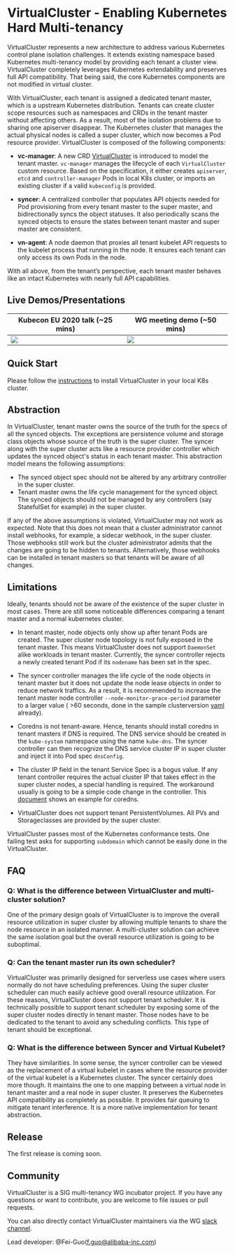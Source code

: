 # VirtualCluster - Enabling Kubernetes Hard Multi-tenancy

VirtualCluster represents a new architecture to address various Kubernetes control plane isolation challenges.
It extends existing namespace based Kubernetes multi-tenancy model by providing each tenant a cluster view.
VirtualCluster completely leverages Kubernetes extendability and preserves full API compatibility.
That being said, the core Kubernetes components are not modified in virtual cluster.

With VirtualCluster, each tenant is assigned a dedicated tenant master, which is a upstream Kubernetes distribution.
Tenants can create cluster scope resources such as namespaces and CRDs in the tenant master without affecting others.
As a result, most of the isolation problems due to sharing one apiserver disappear.
The Kubernetes cluster that manages the actual physical nodes is called a super cluster, which now
becomes a Pod resource provider. VirtualCluster is composed of the following components:

- **vc-manager**: A new CRD [VirtualCluster](pkg/apis/tenancy/v1alpha1/virtualcluster_types.go) is introduced
to model the tenant master. `vc-manager` manages the lifecycle of each `VirtualCluster` custom resource.
Based on the specification, it either creates `apiserver`, `etcd` and `controller-manager` Pods in local K8s cluster,
or imports an existing cluster if a valid `kubeconfig` is provided.

- **syncer**: A centralized controller that populates API objects needed for Pod provisioning from every tenant master
to the super master, and bidirectionally syncs the object statuses. It also periodically scans the synced objects to ensure
the states between tenant master and super master are consistent.

- **vn-agent**: A node daemon that proxies all tenant kubelet API requests to the kubelet process that running
in the node. It ensures each tenant can only access its own Pods in the node.

With all above, from the tenant’s perspective, each tenant master behaves like an intact Kubernetes with nearly full API capabilities.

## Live Demos/Presentations

Kubecon EU 2020 talk (~25 mins) | WG meeting demo (~50 mins)
--- | ---
[![](http://img.youtube.com/vi/5RgF_dYyvEY/0.jpg)](https://www.youtube.com/watch?v=5RgF_dYyvEY "vc-kubecon-eu-2020") | [![](http://img.youtube.com/vi/Kow00IEUbAA/0.jpg)](http://www.youtube.com/watch?v=Kow00IEUbAA "vc-demo-long")

## Quick Start

Please follow the [instructions](./doc/demo.md) to install VirtualCluster in your local K8s cluster.

## Abstraction

In VirtualCluster, tenant master owns the source of the truth for the specs of all the synced objects. 
The exceptions are persistence volume and storage class objects whose source of the truth is the super cluster.
The syncer along with the super cluster acts like a resource provider controller which updates the synced
object's status in each tenant master. This abstraction model means the following assumptions:
- The synced object spec should not be altered by any arbitrary controller in the super cluster.
- Tenant master owns the life cycle management for the synced object. The synced objects should not be
  managed by any controllers (say StatefulSet for example) in the super cluster.

If any of the above assumptions is violated, VirtualCluster may not work as expected. Note that this 
does not mean that a cluster administrator cannot install webhooks, for example, a sidecar webhook, 
in the super cluster. Those webhooks still work but the cluster administrator admits that the changes are going
to be hidden to tenants. Alternatively, those webhooks can be installed in tenant masters so that
tenants will be aware of all changes.

## Limitations

Ideally, tenants should not be aware of the existence of the super cluster in most cases. 
There are still some noticeable differences comparing a tenant master and a normal kubernetes cluster.

- In tenant master, node objects only show up after tenant Pods are created. The super cluster
  node topology is not fully exposed in the tenant master. This means VirtualCluster does not support
  `DaemonSet` alike workloads in tenant master. Currently, the syncer controller rejects a newly
  created tenant Pod if its `nodename` has been set in the spec. 

- The syncer controller manages the life cycle of the node objects in tenant master but
  it does not update the node lease objects in order to reduce network traffics. As a result,
  it is recommended to increase the tenant master node controller `--node-monitor-grace-period` 
  parameter to a larger value ( >60 seconds, done in the sample clusterversion
  [yaml](config/sampleswithspec/clusterversion_v1_nodeport.yaml) already).

- Coredns is not tenant-aware. Hence, tenants should install coredns in tenant masters if DNS is required.
The DNS service should be created in the `kube-system` namespace using the name `kube-dns`. The syncer controller can then
recognize the DNS service cluster IP in super cluster and inject it into Pod spec `dnsConfig`.

- The cluster IP field in the tenant Service Spec is a bogus value. If any tenant controller requires the
actual cluster IP that takes effect in the super cluster nodes, a special handling is required. 
The workaround usually is going to be a simple code change in the controller. This 
[document](./doc/tenant-dns.md) shows an example for coredns.

- VirtualCluster does not support tenant PersistentVolumes. All PVs and Storageclasses are provided by the super cluster.

VirtualCluster passes most of the Kubernetes conformance tests. One failing test asks for supporting
`subdomain` which cannot be easily done in the VirtualCluster.

## FAQ

### Q: What is the difference between VirtualCluster and multi-cluster solution?

One of the primary design goals of VirtualCluster is to improve the overall resource utilization
in super cluster by allowing multiple tenants to share the node resource in an isolated manner. 
A multi-cluster solution can achieve the same isolation goal but the overall resource utilization
is going to be suboptimal.

### Q: Can the tenant master run its own scheduler?

VirtualCluster was primarily designed for serverless use cases where users normally do not have
scheduling preferences. Using the super cluster scheduler can much easily
achieve good overall resource utilization. For these reasons, 
VirtualCluster does not support tenant scheduler. It is technically possible
to support tenant scheduler by exposing some of the super cluster nodes directly in
tenant master. Those nodes have to be dedicated to the tenant to avoid any scheduling
conflicts. This type of tenant should be exceptional.

### Q: What is the difference between Syncer and Virtual Kubelet? 

They have similarities. In some sense, the syncer controller can be viewed as the replacement of a virtual
kubelet in cases where the resource provider of the virtual kubelet is a Kubernetes cluster. The syncer certainly does more
though. It maintains the one to one mapping between a virtual node in tenant master and a real node
in super cluster. It preserves the Kubernetes API compatibility as completely as possible. It provides fair queuing to
mitigate tenant interference. It is a more native implementation for tenant abstraction.

## Release

The first release is coming soon.

## Community
VirtualCluster is a SIG multi-tenancy WG incubator project.
If you have any questions or want to contribute, you are welcome to file issues or pull requests.

You can also directly contact VirtualCluster maintainers via the WG [slack channel](https://kubernetes.slack.com/messages/wg-multitenancy).

Lead developer: @Fei-Guo(f.guo@alibaba-inc.com)

